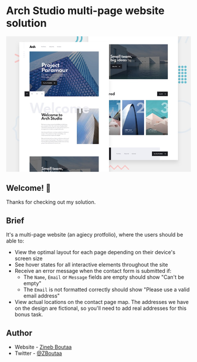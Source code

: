 # Arch Studio multi-page website solution

![Design preview for the Arch Studio multi-page website coding challenge](/preview.jpg)

## Welcome! 👋

Thanks for checking out my solution.

## Brief

It's a multi-page website (an agiecy protfolio), where the users should be able to:

- View the optimal layout for each page depending on their device's screen size
- See hover states for all interactive elements throughout the site
- Receive an error message when the contact form is submitted if:
  - The `Name`, `Email` or `Message` fields are empty should show "Can't be empty"
  - The `Email` is not formatted correctly should show "Please use a valid email address"
- View actual locations on the contact page map. The addresses we have on the design are fictional, so you'll need to add real addresses for this bonus task.

## Author

- Website - [Zineb Boutaa](https://zineb-bou.github.io/)
- Twitter - [@ZBoutaa](https://twitter.com/ZBoutaa)
